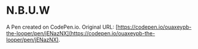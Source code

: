 # N.B.U.W

A Pen created on CodePen.io. Original URL: [https://codepen.io/ouaxeypb-the-looper/pen/jENazNX](https://codepen.io/ouaxeypb-the-looper/pen/jENazNX).

